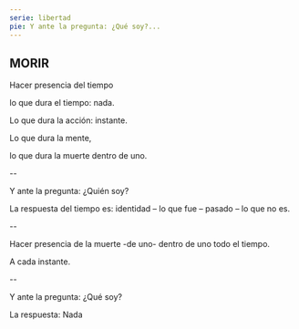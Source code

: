 ```yaml
---
serie: libertad
pie: Y ante la pregunta: ¿Qué soy?...
---
```


## MORIR

Hacer presencia del tiempo

lo que dura el tiempo: nada.

Lo que dura la acción: instante.

Lo que dura la mente,

lo que dura la muerte dentro de uno.

--

Y ante la pregunta: ¿Quién soy?

La respuesta del tiempo es: identidad – lo que fue – pasado – lo que no es.

--

Hacer presencia de la muerte -de uno- dentro de uno todo el tiempo.

A cada instante.

--

Y ante la pregunta: ¿Qué soy?

La respuesta: Nada
